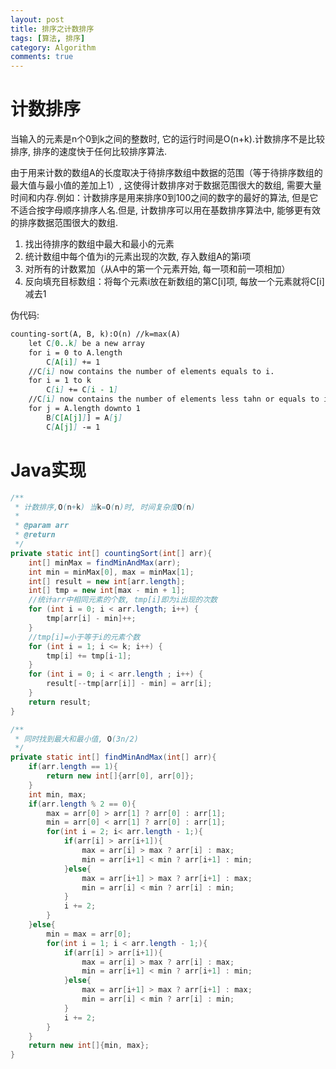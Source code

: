 ```yaml
---
layout: post
title: 排序之计数排序
tags: [算法, 排序]
category: Algorithm
comments: true
---
```


<script type="text/javascript" src="http://cdn.mathjax.org/mathjax/latest/MathJax.js?config=default"></script>

# 计数排序

当输入的元素是n个0到k之间的整数时, 它的运行时间是O(n+k).计数排序不是比较排序, 排序的速度快于任何比较排序算法.

由于用来计数的数组A的长度取决于待排序数组中数据的范围（等于待排序数组的最大值与最小值的差加上1）, 这使得计数排序对于数据范围很大的数组, 需要大量时间和内存.例如：计数排序是用来排序0到100之间的数字的最好的算法, 但是它不适合按字母顺序排序人名.但是, 计数排序可以用在基数排序算法中, 能够更有效的排序数据范围很大的数组.

1. 找出待排序的数组中最大和最小的元素
2. 统计数组中每个值为i的元素出现的次数, 存入数组A的第i项
3. 对所有的计数累加（从A中的第一个元素开始, 每一项和前一项相加）
4. 反向填充目标数组：将每个元素i放在新数组的第C[i]项, 每放一个元素就将C[i]减去1

<!--more-->
<!--more-->

伪代码:

```md
counting-sort(A, B, k):O(n) //k=max(A)
    let C[0..k] be a new array
    for i = 0 to A.length
        C[A[i]] += 1
    //C[i] now contains the number of elements equals to i.
    for i = 1 to k
        C[i] += C[i - 1]
    //C[i] now contains the number of elements less tahn or equals to i.
    for j = A.length downto 1
        B[C[A[j]]] = A[j]
        C[A[j]] -= 1
```

# Java实现

```java
/**
 * 计数排序,O(n+k) 当k=O(n)时, 时间复杂度O(n)
 *
 * @param arr
 * @return
 */
private static int[] countingSort(int[] arr){
    int[] minMax = findMinAndMax(arr);
    int min = minMax[0], max = minMax[1];
    int[] result = new int[arr.length];
    int[] tmp = new int[max - min + 1];
    //统计arr中相同元素的个数, tmp[i]即为i出现的次数
    for (int i = 0; i < arr.length; i++) {
        tmp[arr[i] - min]++;
    }
    //tmp[i]=小于等于i的元素个数
    for (int i = 1; i <= k; i++) {
        tmp[i] += tmp[i-1];
    }
    for (int i = 0; i < arr.length ; i++) {
        result[--tmp[arr[i]] - min] = arr[i];
    }
    return result;
}

/**
 * 同时找到最大和最小值, O(3n/2)
 */
private static int[] findMinAndMax(int[] arr){
    if(arr.length == 1){
        return new int[]{arr[0], arr[0]};
    }
    int min, max;
    if(arr.length % 2 == 0){
        max = arr[0] > arr[1] ? arr[0] : arr[1];
        min = arr[0] < arr[1] ? arr[0] : arr[1];
        for(int i = 2; i< arr.length - 1;){
            if(arr[i] > arr[i+1]){
                max = arr[i] > max ? arr[i] : max;
                min = arr[i+1] < min ? arr[i+1] : min;
            }else{
                max = arr[i+1] > max ? arr[i+1] : max;
                min = arr[i] < min ? arr[i] : min;
            }
            i += 2;
        }
    }else{
        min = max = arr[0];
        for(int i = 1; i < arr.length - 1;){
            if(arr[i] > arr[i+1]){
                max = arr[i] > max ? arr[i] : max;
                min = arr[i+1] < min ? arr[i+1] : min;
            }else{
                max = arr[i+1] > max ? arr[i+1] : max;
                min = arr[i] < min ? arr[i] : min;
            }
            i += 2;
        }
    }
    return new int[]{min, max};
}
```
